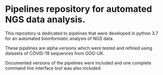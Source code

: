 # Pipelines repository for automated NGS data analysis.  

This repository is dedicated to pipelines that were developed in python 3.7 for an automated bioinformatic analysis of NGS data. 

These pipelines are alpha versions which were tested and refined using datasets of COVID-19 sequences from GOG-UK. 

Documented versions of the pipelines were included and one complete command line interface tool was also included.   
